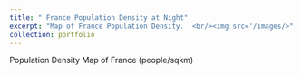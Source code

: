 ```yaml
---
title: " France Population Density at Night"
excerpt: "Map of France Population Density.  <br/><img src='/images/>"
collection: portfolio
---
```


Population Density Map of France (people/sqkm) 
